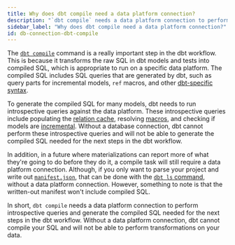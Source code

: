 ```yaml
---
title: Why does dbt compile need a data platform connection?
description: "`dbt compile` needs a data platform connection to perform introspective queries and generate the compiled SQL"
sidebar_label: "Why does dbt compile need a data platform connection?"
id: db-connection-dbt-compile
---
```


The [`dbt compile`](reference/commands/compile) command is a really important step in the dbt workflow. This is because it transforms the raw SQL in dbt models and tests into compiled SQL, which is appropriate to run on a specific data platform. The compiled SQL includes SQL queries that are generated by dbt, such as query parts for incremental models, `ref` macros, and other [dbt-specific syntax](reference/node-selection/syntax).

To generate the compiled SQL for many models, dbt needs to run introspective queries against the data platform. These introspective queries include populating the [relation cache](/guides/advanced/creating-new-materializations#update-the-relation-cache), resolving [macros](/docs/build/jinja-macros#macros), and checking if models are [incremental](/docs/build/incremental-models). Without a database connection, dbt cannot perform these introspective queries and will not be able to generate the compiled SQL needed for the next steps in the dbt workflow.

In addition, in a future where materializations can report more of what they're going to do before they do it, a compile task will still require a data platform connection. Although, if you only want to parse your project and write out [`manifest.json`](/reference/artifacts/manifest-json), that can be done with the [`dbt ls` command](/reference/commands/list), without a data platform connection. However, something to note is that the written-out manifest won't include compiled SQL.

In short, `dbt compile` needs a data platform connection to perform introspective queries and generate the compiled SQL needed for the next steps in the dbt workflow. Without a data platform connection, dbt cannot compile your SQL and will not be able to perform transformations on your data.

